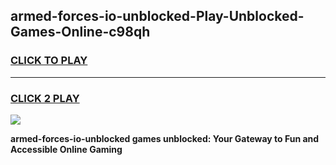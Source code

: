 
## armed-forces-io-unblocked-Play-Unblocked-Games-Online-c98qh
<h3>
<a href="https://premium76.site?title=armed-forces-io-unblocked&ref=25A">CLICK TO PLAY</a></h3>
<hr>

<h3>
<a href="https://premium76.site?title=armed-forces-io-unblocked&ref=25A">CLICK 2 PLAY</a>
  
</h3>

<a href="https://premium76.site?title=armed-forces-io-unblocked&ref=25A"><img src="https://clearcache.store/games.png"></a>


**armed-forces-io-unblocked games unblocked: Your Gateway to Fun and Accessible Online Gaming**
